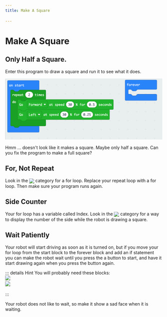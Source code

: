 ```yaml
---
title: Make A Square

---
```



# Make A Square


## Only Half a Square. 

Enter this program to draw a square and run it to see what it does.

<div style="text-align:center"><img src="./square.png" width="600px" ></div>

Hmm ... doesn't look like it makes a square. Maybe only half a square. Can you
fix the program to make a full square?

## For, Not Repeat

Look in the <img style="vertical-align:middle" src="https://images.jointheleague.org/microbit/loops.png" height="25px"> category for a for loop. Replace your repeat loop with a for loop. Then make sure your program runs again.  

 ## Side Counter

 Your for loop has a variable called Index. Look in the 
 <img style="vertical-align:middle" src="https://images.jointheleague.org/microbit/basic.png" height="25px"> 
 category for a way to display the number of the side while the robot is drawing a square. 

 ## Wait Patiently


 Your robot will start driving as soon as it is turned on, but if you move your for loop from the start block
 to the forever block and add  an if statement you can make the robot wait until you press the a button to start, and have it start drawing again when you press the button again. 

::: details Hint
You will probably need these blocks: 
<br/>
<img src="https://images.jointheleague.org/microbit/if.png" height="100px" >
<br/>
<img src="https://images.jointheleague.org/microbit/buttonapressed.png" height="50px" >

:::


Your robot does not like to wait, so make it show a sad face when it is waiting.
